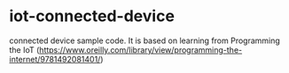 # iot-connected-device
connected device sample code. 
It is based on learning from Programming the IoT (https://www.oreilly.com/library/view/programming-the-internet/9781492081401/)
